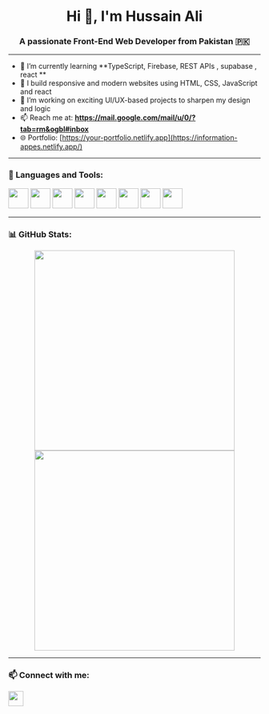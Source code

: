 <h1 align="center">Hi 👋, I'm Hussain Ali</h1>
<h3 align="center">A passionate Front-End Web Developer from Pakistan 🇵🇰</h3>

---

- 🌱 I’m currently learning **TypeScript, Firebase,  REST APIs , supabase , react **
- 💼 I build responsive and modern websites using HTML, CSS,  JavaScript and react 
- 🚀 I’m working on exciting UI/UX-based projects to sharpen my design and logic
- 📫 Reach me at: **https://mail.google.com/mail/u/0/?tab=rm&ogbl#inbox**
- 🌐 Portfolio: [https://your-portfolio.netlify.app](https://information-appes.netlify.app/)

---

### 🧰 Languages and Tools:
<p align="left">
  <img src="https://cdn.jsdelivr.net/gh/devicons/devicon/icons/html5/html5-original.svg" height="40" />
  <img src="https://cdn.jsdelivr.net/gh/devicons/devicon/icons/css3/css3-original.svg" height="40" />
  <img src="https://cdn.jsdelivr.net/gh/devicons/devicon/icons/javascript/javascript-original.svg" height="40" />
  <img src="https://cdn.jsdelivr.net/gh/devicons/devicon/icons/typescript/typescript-original.svg" height="40" />
  <img src="https://cdn.jsdelivr.net/gh/devicons/devicon/icons/firebase/firebase-plain.svg" height="40" />
  <img src="https://cdn.jsdelivr.net/gh/devicons/devicon/icons/github/github-original.svg" height="40" />
  <img src="https://cdn.jsdelivr.net/gh/devicons/devicon/icons/react/react-original.svg" height="40" />
  <img src="https://cdn.jsdelivr.net/gh/devicons/devicon/icons/vscode/vscode-original.svg" height="40" />
</p>

---

### 📊 GitHub Stats:
<p align="center">
  <img src="https://github-readme-stats.vercel.app/api?username=hussaindev50&show_icons=true&theme=radical" width="400"/>
  <img src="https://github-readme-streak-stats.herokuapp.com/?user=hussaindev50&theme=radical" width="400"/>
</p>

---

### 📫 Connect with me:
<p align="left">
  <a href="https://www.linkedin.com/in/hussain-the-code-master-34ba56342/" target="blank"><img align="center" src="https://skillicons.dev/icons?i=linkedin" height="30" /></a></p>

